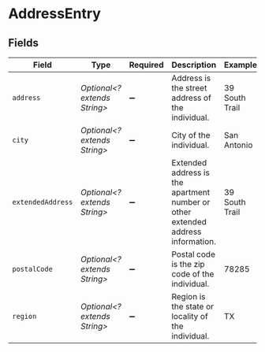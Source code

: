 # AddressEntry


## Fields

| Field                                                                           | Type                                                                            | Required                                                                        | Description                                                                     | Example                                                                         |
| ------------------------------------------------------------------------------- | ------------------------------------------------------------------------------- | ------------------------------------------------------------------------------- | ------------------------------------------------------------------------------- | ------------------------------------------------------------------------------- |
| `address`                                                                       | *Optional<? extends String>*                                                    | :heavy_minus_sign:                                                              | Address is the street address of the individual.                                | 39 South Trail                                                                  |
| `city`                                                                          | *Optional<? extends String>*                                                    | :heavy_minus_sign:                                                              | City of the individual.                                                         | San Antonio                                                                     |
| `extendedAddress`                                                               | *Optional<? extends String>*                                                    | :heavy_minus_sign:                                                              | Extended address is the apartment number or other extended address information. | 39 South Trail                                                                  |
| `postalCode`                                                                    | *Optional<? extends String>*                                                    | :heavy_minus_sign:                                                              | Postal code is the zip code of the individual.                                  | 78285                                                                           |
| `region`                                                                        | *Optional<? extends String>*                                                    | :heavy_minus_sign:                                                              | Region is the state or locality of the individual.                              | TX                                                                              |